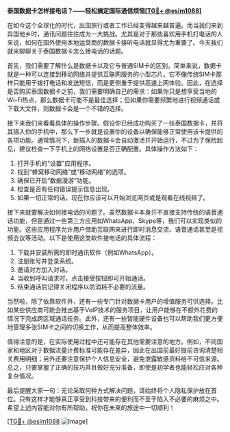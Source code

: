 **泰国数据卡怎样接电话？——轻松搞定国际通信烦恼[[TG💪+ @esim1088](https://t.me/s/esim1088)]**

在如今这个全球化的时代，出国旅行或者工作已经变得越来越普遍。而当我们来到异国他乡时，通讯问题往往成为一大挑战。尤其是对于那些喜欢用手机打电话的人来说，如何在国外使用本地运营商的数据卡接听电话就显得尤为重要了。今天我们就来聊聊关于泰国数据卡怎么接电话的话题。

首先，我们需要了解什么是数据卡以及它与普通SIM卡的区别。简单来说，数据卡就是一种可以连接到移动网络并提供互联网服务的小型芯片。它不像传统SIM卡那样只能用于拨打电话和发送短信，而是更侧重于提供高速上网体验。因此，在选择是否购买泰国数据卡之前，我们需要明确自己的需求：如果你只是想享受当地的Wi-Fi热点，那么数据卡可能不是最佳选择；但如果你需要频繁地进行视频通话或下载大文件，则数据卡会是一个不错的选择。

接下来我们来看看具体的操作步骤。假设你已经成功购买了一张泰国数据卡，并将其插入你的手机中，那么下一步就是设置你的设备以确保能够正常使用该卡提供的各项功能。通常情况下，新插入的数据卡会自动激活并开始运行，不过为了保险起见，建议检查一下手机上的网络设置是否正确配置。具体操作方法如下：

1. 打开手机的“设置”应用程序。
2. 找到“蜂窝移动网络”或“移动网络”的选项。
3. 确保已开启“数据漫游”功能。
4. 检查是否有任何错误提示信息出现。
5. 如果一切正常的话，现在你应该可以开始浏览网页或是观看在线视频了。

接下来就要解决如何接电话的问题了。虽然数据卡本身并不直接支持传统的语音通话功能，但是通过一些第三方应用如WhatsApp、Skype等，我们可以实现类似的功能。这些应用程序允许用户借助互联网来进行即时消息交流、语音通话甚至是视频会议等活动。以下是使用这类软件接电话的具体流程：

1. 下载并安装所需的即时通讯软件（例如WhatsApp）。
2. 注册账号并登录系统。
3. 邀请对方加入对话。
4. 当收到呼叫请求时，点击接受按钮即可开始通话。
5. 结束通话后记得关闭程序以防消耗不必要的流量。

当然啦，除了依靠软件外，还有一些专门针对数据卡用户的增值服务可供选择。比如某些供应商可能会推出基于VoIP技术的服务项目，让用户能够在不额外花费的情况下完成跨区域通话任务。此外，还有一些智能硬件设备也可以帮助我们更方便地管理多张SIM卡之间的切换工作，从而提高整体效率。

值得注意的是，在实际使用过程中还可能存在其他需要注意的地方。例如，不同国家和地区对于数据流量计费标准可能存在差异，因此在出国前最好提前咨询清楚相关费用明细；另外还要注意保护个人信息安全，避免泄露敏感资料给不可信来源。总之，只要掌握了正确的技巧并且做好充分准备，即使是初学者也能轻松应对各种复杂情况。

最后提醒大家一句：无论采取何种方式解决问题，请始终将个人隐私保护放在首位。只有这样才能够真正享受到科技带来的便利而不至于陷入不必要的麻烦之中。希望上述内容能对你有所帮助，祝你在未来的旅途中一切顺利！

[[TG💪+ @esim1088](https://t.me/s/esim1088) ![Image](https://i.postimg.cc/4NQfJmqS/Snipaste-2025-05-13-00-14-12.png)]